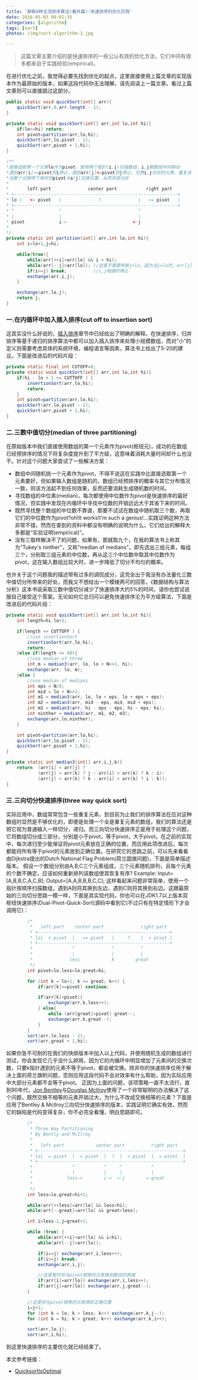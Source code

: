 ```yaml
---
title: '聊聊4种主流排序算法(番外篇):快速排序的优化历程'
date: 2016-05-03 09:01:35
categories: [algorithm]
tags: [sort]
photos: /img/sort-algorithm-3.jpg

---
```


> 这篇文章主要介绍的是快速排序的一些公认有效的优化方法，它们中间有很多都来自于实践经验(empirical)。

在进行优化之前，我觉得必要先找到优化的起点，这里直接使用上篇文章的实现版本作为最原始的版本，如果这段代码你无法理解，请先阅读上一篇文章。看过上篇文章则可以直接跳过这部分。

<!-- more -->
```java
public static void quickSort(int[] arr){
    quickSort(arr,0,arr.length - 1);
}

private static void quickSort(int[] arr,int lo,int hi){
    if(lo>=hi) return;
    int pivot=partition(arr,lo,hi);
    quickSort(arr,lo,pivot - 1);
    quickSort(arr,pivot + 1,hi);
}

/**
*直接选取第一个元素lo作为pivot，使用两个指针(i,j)扫描数组，i,j朝数组中间移动
*遇到arr[i]>=pivot则i停止，遇到arr[j]<=pivot则j停止，交换i,j对应的元素，重复该过程直到i,j相遇
*当整个过程停下来时将pivot与a[j]交换位置，从而完成分区
*
*       left part              center part           right part
* +--------------------------------------------------------------+
* lo |   <= pivot   |              ?              |   >= pivot   |
* +--------------------------------------------------------------+
* ^                 ^                             ^
* |                 |                             |
* pivot             i->                         <-j
*
*/
private static int partition(int[] arr,int lo,int hi){
    int i=lo+1,j=hi;

    while(true){
        while(arr[++i]<arr[lo] && i < hi);
        while(arr[--j]>arr[lo]); //这里不需要判断j>lo，因为当j=lo时，arr[j]>arr[lo]不可能成立
        if(i>=j) break; 		 //i,j相遇时停止
        exchange(arr,i,j);
    }

    exchange(arr,lo,j);
    return j;
}
```

### 一.在内循环中加入插入排序(cut off to insertion sort)
这其实没什么好说的，[插入排序](http://staynoob.cn/post/algorithm/%E8%81%8A%E8%81%8A%E4%B8%BB%E6%B5%81%E6%8E%92%E5%BA%8F%E7%AE%97%E6%B3%95-%E4%B8%8A/#三-插入-Insertion-排序)章节中已经给出了明确的解释。在快速排序，归并排序等基于递归的排序算法中都可以加入插入排序来处理小规模数组，而对“小”的定义则需要考虑具体的系统环境，编程语言等因素，算法书上给出了5-20的建议。下面是改进后的代码片段：
```java
private static final int CUTOFF=8;
private static void quickSort(int[] arr,int lo,int hi){
    if(hi - lo + 1 <= CUTTOFF ) {
    	insertionSort(arr,lo,hi);
        return;
    }
    int pivot=partition(arr,lo,hi);
    quickSort(arr,lo,pivot - 1);
    quickSort(arr,pivot + 1,hi);
}
```

### 二.三数中值切分(median of three partitioning)
在原始版本中我们直接使用数组的第一个元素作为pivot(枢纽元)，成功的在数组已经预排序的情况下将复杂度提升到了平方级，这意味着消耗大量时间却什么也没干。针对这个问题大家尝试了一些解决方案：
- 数组中间随机挑一个元素作为pivot，不得不说这在实践中比直接选取第一个元素要好，但如果输入数组是随机的，数组已经预排序的概率与其它分布情况一致，则该方法起不到任何效果，反而还要消耗生成随机数的时间。
- 寻找数组的中位素(median)，每次都使用中位数作为pivot是快速排序的最好情况，但实践中发现在内循环中寻找中位数的开销远远大于其省下来的时间。
- 既然寻找整个数组的中位数不靠谱，那要不试试在数组中随机取三个数，再取它们的中位数作为pivot?oh!It works!I'm such a genius!...实践证明这种方法非常不错，然而在查到的资料中都没有明确的说明为什么，它们给出的解释大多都是“实验证明(empirical)”。
- 没有三取样解决不了的问题，如果有，那就取九个，在我的算法书上称其为"Tukey's ninther"，又称"median of medians"。即先选出三组元素，每组三个，分别取三组元素的中位数，再从这三个中位数中取其中位数作为pivot，这在输入数组比较大时，进一步降低了切分不均匀的概率。

也许关于这个问题我的描述带有过多的调侃成分，这完全出于我没有办法量化三数中值切分所带来的好处，而我又不想给出一个模棱两可的回答，《数据结构与算法分析》这本书说采取三数中值切分减少了快速排序大约5%的时间，请你也尝试说服自己接受这个答案。无论如何它总归可以避免快速排序沦为平方级算法，下面是改进后的代码片段：
```java
private static void quickSort(int[] arr,int lo,int hi){
    int length=hi-lo+1;

    if(length <= CUTTOFF ) {
    	//use insertionSort
    	insertionSort(arr,lo,hi);
        return;
    }else if(length <= 40){
    	//use median of three
    	int m = median3(arr, lo, lo + N>>1, hi);
        exchange(arr, lo, m);
    }else {
    	//use median of medians
    	int eps = N/8;
        int mid = lo + N>>1;
        int m1 = median3(arr, lo, lo + eps, lo + eps + eps);
        int m2 = median3(arr, mid - eps, mid, mid + eps);
        int m3 = median3(arr, hi - eps - eps, hi - eps, hi);
        int ninther = median3(arr, m1, m2, m3);
        exchange(arr,lo,ninther);
    }

    int pivot=partition(arr,lo,hi);
    quickSort(arr,lo,pivot - 1);
    quickSort(arr,pivot + 1,hi);
}

private static int median3(int[] arr,i,j,k){
    return  (arr[i] < arr[j] ?
            (arr[j] < arr[k] ? j : arr[i] < arr[k] ? k : i):
            (arr[j] < arr[k] ? k : arr[i] < arr[k] ? i : k));
}
```

### 三.三向切分快速排序(three way quick sort)
实际应用中，数组常常包含一些重复元素，到目前为止我们的排序算法在应对这种数组时显然是不够优化的，即便是处理一个全是重复元素的数组，我们的算法还是把它视为普通输入一样切分，递归。而三向切分快速排序正是用于处理这个问题，它将数组切分成三部分，分别是小于pivot，等于pivot，大于pivot。在之前的实现中，每次递归至少能保证将pivot元素放在正确的位置，而应用此项改进后，每次都能将所有等于pivot的元素放到正确位置。在研究它的思路之前，可以先来看看由Dijkstra提出的Dutch National Flag Problem(荷兰国旗问题)，下面是简单描述版本。
假设一个数组分别由A,B,C三个元素组成，三个元素随机排列，且每个元素的个数不确定，应该如何重新排列该数组使其恢复有序?
Example:
Input=[A,B,B,C,A,C,B];
Output=[A,A,B,B,B,C,C];
这样看起来问题非常简单，使用一个指针按顺序扫描数组，遇到A则将其换到左边，遇到C则将其换到右边。这跟最原始的三向切分思路一模一样，下面是其实现代码，你也可以在JDK1.7以上版本双枢纽快速排序(Dual-Pivot-Quick-Sort)源码中看到它(不过只有在特定情形下才会调用它)：
```java
        /*
         *   left part    center part              right part
         * +--------------------------------------------------+
         * lo|  < pivot  |   == pivot   |     ?    |  > pivot |
         * +--------------------------------------------------+
         *               ^              ^          ^
         *               |              |          |
         *              less            k        great
         */
        int pivot=lo,less=lo,great=hi;

        for (int k = lo+1; k <= great; k++) {
            if(arr[k]==pivot) continue;

            if(arr[k]<pivot){
                exchange(arr,k,less++);
            } else{
                while (arr[great]>pivot) great--;
                exchange(arr,k,great--);
            }
        }
        sort(arr,lo,less - 1);
        sort(arr,great + 1,hi);
```
如果你急不可耐的在我们的快排版本中加入以上代码，并使用随机生成的数组进行测试，你会发现它几乎没什么卵用，因为它的内循环中明显增加了元素间的交换次数，只要k指针遇到的元素不等于pivot，都会被交换。除非你的快速排序仅用于解决上面的荷兰旗帜问题，否则应用这段代码不会对效率有什么帮助，因为实际应用中大部分元素都不会等于pivot。
正因为上面的问题，该项策略一直不太流行，直到90年代，[Jon Bentley](https://en.wikipedia.org/wiki/Jon_Bentley)与[Douglas McIlroy](https://en.wikipedia.org/wiki/Douglas_McIlroy)使用了一个非常聪明的办法解决了这个问题，既然交换不相等的元素开销过大，为什么不改成交换相等的元素？下面是应用了Bentley & McIlroy三向切分快速排序的版本，实践证明它确实有效，然而它的缺陷是代码变得复杂，你不必完全看懂，明白思路即可。
```java
        /*
         * Three Way Partitioning
         * By Bently and McIlroy
         *
         *   left part            center part          right part
         * +-------------------------------------------------------+
         * lo|  = pivot  |  < pivot  |  ?  |  > pivot  |  = pivot  |
         * +-------------------------------------------------------+
         *               ^           ^     ^           ^
         *               |           |     |           |
         *             less->        i->  <-j        <-great
         *
         */
        int less=lo,great=hi+1;

        while(arr[++less]=arr[lo] && less<hi);
        while(arr[--great]=arr[lo] && great>less);

        int i=less-1,j=great+1;

        while (true) {
            while(arr[++i]<arr[lo] && i<hi);
            while(arr[--j]>arr[lo]);

            if(i==j) exchange(arr,i,less++);
            if(i>=j) break;
            exchange(arr,i,j);

            //这里暂时将与pivot相等的元素换到数组的两端
            if(arr[i]=arr[lo]) exchange(arr,i,less++);
            if(arr[j]=arr[lo]) exchange(arr,j,great--);
        }

        //这里将与pivot相等的元素换到正确位置
        i=j+1;
        for (int k = lo; k < less; k++) exchange(arr,k,j--);
        for (int k = hi; k > great; k++) exchange(arr,k,i++);

        sort(arr,lo,j);
        sort(arr,i,hi);
```
到这里快速排序的主要优化就已经结束了。

本文参考链接：
- [QuicksortIsOptimal](http://www.sorting-algorithms.com/static/QuicksortIsOptimal.pdf)